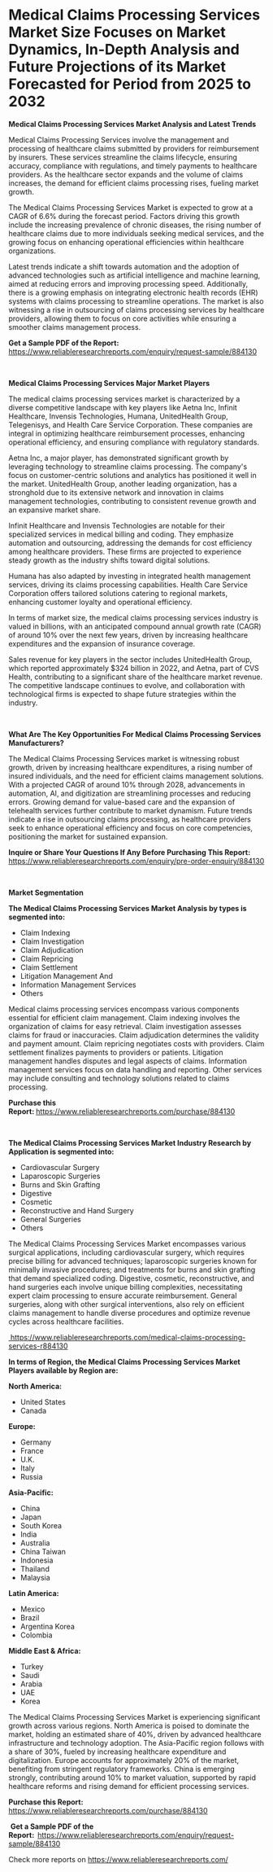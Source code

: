 <p><h1>Medical Claims Processing Services Market Size Focuses on Market Dynamics, In-Depth Analysis and Future Projections of its Market Forecasted for Period from 2025 to 2032</h1></p><p><strong>Medical Claims Processing Services Market Analysis and Latest Trends</strong></p>
<p><p>Medical Claims Processing Services involve the management and processing of healthcare claims submitted by providers for reimbursement by insurers. These services streamline the claims lifecycle, ensuring accuracy, compliance with regulations, and timely payments to healthcare providers. As the healthcare sector expands and the volume of claims increases, the demand for efficient claims processing rises, fueling market growth.</p><p>The Medical Claims Processing Services Market is expected to grow at a CAGR of 6.6% during the forecast period. Factors driving this growth include the increasing prevalence of chronic diseases, the rising number of healthcare claims due to more individuals seeking medical services, and the growing focus on enhancing operational efficiencies within healthcare organizations. </p><p>Latest trends indicate a shift towards automation and the adoption of advanced technologies such as artificial intelligence and machine learning, aimed at reducing errors and improving processing speed. Additionally, there is a growing emphasis on integrating electronic health records (EHR) systems with claims processing to streamline operations. The market is also witnessing a rise in outsourcing of claims processing services by healthcare providers, allowing them to focus on core activities while ensuring a smoother claims management process.</p></p>
<p><strong>Get a Sample PDF of the Report:&nbsp;</strong> <a href="https://www.reliableresearchreports.com/enquiry/request-sample/884130?utm_campaign=2745&utm_medium=2&utm_source=Github&utm_content=ia&utm_term=31032025&utm_id=medical-claims-processing-services">https://www.reliableresearchreports.com/enquiry/request-sample/884130</a></p>
<p>&nbsp;</p>
<p><strong>Medical Claims Processing Services Major Market Players</strong></p>
<p><p>The medical claims processing services market is characterized by a diverse competitive landscape with key players like Aetna Inc, Infinit Healthcare, Invensis Technologies, Humana, UnitedHealth Group, Telegenisys, and Health Care Service Corporation. These companies are integral in optimizing healthcare reimbursement processes, enhancing operational efficiency, and ensuring compliance with regulatory standards.</p><p>Aetna Inc, a major player, has demonstrated significant growth by leveraging technology to streamline claims processing. The company's focus on customer-centric solutions and analytics has positioned it well in the market. UnitedHealth Group, another leading organization, has a stronghold due to its extensive network and innovation in claims management technologies, contributing to consistent revenue growth and an expansive market share.</p><p>Infinit Healthcare and Invensis Technologies are notable for their specialized services in medical billing and coding. They emphasize automation and outsourcing, addressing the demands for cost efficiency among healthcare providers. These firms are projected to experience steady growth as the industry shifts toward digital solutions.</p><p>Humana has also adapted by investing in integrated health management services, driving its claims processing capabilities. Health Care Service Corporation offers tailored solutions catering to regional markets, enhancing customer loyalty and operational efficiency.</p><p>In terms of market size, the medical claims processing services industry is valued in billions, with an anticipated compound annual growth rate (CAGR) of around 10% over the next few years, driven by increasing healthcare expenditures and the expansion of insurance coverage.</p><p>Sales revenue for key players in the sector includes UnitedHealth Group, which reported approximately $324 billion in 2022, and Aetna, part of CVS Health, contributing to a significant share of the healthcare market revenue. The competitive landscape continues to evolve, and collaboration with technological firms is expected to shape future strategies within the industry.</p></p>
<p>&nbsp;</p>
<p><strong>What Are The Key Opportunities For Medical Claims Processing Services Manufacturers?</strong></p>
<p><p>The Medical Claims Processing Services market is witnessing robust growth, driven by increasing healthcare expenditures, a rising number of insured individuals, and the need for efficient claims management solutions. With a projected CAGR of around 10% through 2028, advancements in automation, AI, and digitization are streamlining processes and reducing errors. Growing demand for value-based care and the expansion of telehealth services further contribute to market dynamism. Future trends indicate a rise in outsourcing claims processing, as healthcare providers seek to enhance operational efficiency and focus on core competencies, positioning the market for sustained expansion.</p></p>
<p><strong>Inquire or Share Your Questions If Any Before Purchasing This Report:</strong> <a href="https://www.reliableresearchreports.com/enquiry/pre-order-enquiry/884130?utm_campaign=2745&utm_medium=2&utm_source=Github&utm_content=ia&utm_term=31032025&utm_id=medical-claims-processing-services">https://www.reliableresearchreports.com/enquiry/pre-order-enquiry/884130</a></p>
<p>&nbsp;</p>
<p><strong>Market Segmentation</strong></p>
<p><strong>The Medical Claims Processing Services Market Analysis by types is segmented into:</strong></p>
<p><ul><li>Claim Indexing</li><li>Claim Investigation</li><li>Claim Adjudication</li><li>Claim Repricing</li><li>Claim Settlement</li><li>Litigation Management And</li><li>Information Management Services</li><li>Others</li></ul></p>
<p><p>Medical claims processing services encompass various components essential for efficient claim management. Claim indexing involves the organization of claims for easy retrieval. Claim investigation assesses claims for fraud or inaccuracies. Claim adjudication determines the validity and payment amount. Claim repricing negotiates costs with providers. Claim settlement finalizes payments to providers or patients. Litigation management handles disputes and legal aspects of claims. Information management services focus on data handling and reporting. Other services may include consulting and technology solutions related to claims processing.</p></p>
<p><strong>Purchase this Report:&nbsp;</strong><a href="https://www.reliableresearchreports.com/purchase/884130?utm_campaign=2745&utm_medium=2&utm_source=Github&utm_content=ia&utm_term=31032025&utm_id=medical-claims-processing-services">https://www.reliableresearchreports.com/purchase/884130</a></p>
<p>&nbsp;</p>
<p><strong>The Medical Claims Processing Services Market Industry Research by Application is segmented into:</strong></p>
<p><ul><li>Cardiovascular Surgery</li><li>Laparoscopic Surgeries</li><li>Burns and Skin Grafting</li><li>Digestive</li><li>Cosmetic</li><li>Reconstructive and Hand Surgery</li><li>General Surgeries</li><li>Others</li></ul></p>
<p><p>The Medical Claims Processing Services Market encompasses various surgical applications, including cardiovascular surgery, which requires precise billing for advanced techniques; laparoscopic surgeries known for minimally invasive procedures; and treatments for burns and skin grafting that demand specialized coding. Digestive, cosmetic, reconstructive, and hand surgeries each involve unique billing complexities, necessitating expert claim processing to ensure accurate reimbursement. General surgeries, along with other surgical interventions, also rely on efficient claims management to handle diverse procedures and optimize revenue cycles across healthcare facilities.</p></p>
<p><a href="https://www.reliableresearchreports.com/medical-claims-processing-services-r884130?utm_campaign=2745&utm_medium=2&utm_source=Github&utm_content=ia&utm_term=31032025&utm_id=medical-claims-processing-services">&nbsp;https://www.reliableresearchreports.com/medical-claims-processing-services-r884130</a></p>
<p><strong>In terms of Region, the Medical Claims Processing Services Market Players available by Region are:</strong></p>
<p>
    <p> <strong> North America: </strong>
        <ul>
            <li>United States</li>
            <li>Canada</li>
        </ul>
        </p> 
    <p> <strong> Europe: </strong>
        <ul>
            <li>Germany</li>
            <li>France</li>
            <li>U.K.</li>
            <li>Italy</li>
            <li>Russia</li>
        </ul>
        </p> 
    <p> <strong> Asia-Pacific: </strong>
        <ul>
            <li>China</li>
            <li>Japan</li>
            <li>South Korea</li>
            <li>India</li>
            <li>Australia</li>
            <li>China Taiwan</li>
            <li>Indonesia</li>
            <li>Thailand</li>
            <li>Malaysia</li>
        </ul>
        </p> 
    <p> <strong> Latin America: </strong>
        <ul>
            <li>Mexico</li>
            <li>Brazil</li>
            <li>Argentina Korea</li>
            <li>Colombia</li>
        </ul>
        </p> 
    <p> <strong> Middle East & Africa: </strong>
        <ul>
            <li>Turkey</li>
            <li>Saudi</li>
            <li>Arabia</li>
            <li>UAE</li>
            <li>Korea</li>
        </ul>
    </p>
    </p>
<p><p>The Medical Claims Processing Services Market is experiencing significant growth across various regions. North America is poised to dominate the market, holding an estimated share of 40%, driven by advanced healthcare infrastructure and technology adoption. The Asia-Pacific region follows with a share of 30%, fueled by increasing healthcare expenditure and digitalization. Europe accounts for approximately 20% of the market, benefiting from stringent regulatory frameworks. China is emerging strongly, contributing around 10% to market valuation, supported by rapid healthcare reforms and rising demand for efficient processing services.</p></p>
<p><strong>Purchase this Report: </strong><a href="https://www.reliableresearchreports.com/purchase/884130?utm_campaign=2745&utm_medium=2&utm_source=Github&utm_content=ia&utm_term=31032025&utm_id=medical-claims-processing-services">https://www.reliableresearchreports.com/purchase/884130</a></p>
<p>&nbsp;<strong>Get a Sample PDF of the Report:&nbsp;&nbsp;</strong><a href="https://www.reliableresearchreports.com/enquiry/request-sample/884130?utm_campaign=2745&utm_medium=2&utm_source=Github&utm_content=ia&utm_term=31032025&utm_id=medical-claims-processing-services">https://www.reliableresearchreports.com/enquiry/request-sample/884130</a></p>
<p><strong></strong></p>
<p>Check more reports on <a href="https://www.reliableresearchreports.com/?utm_campaign=2745&utm_medium=2&utm_source=Github&utm_content=ia&utm_term=31032025&utm_id=medical-claims-processing-services">https://www.reliableresearchreports.com/</a></p>